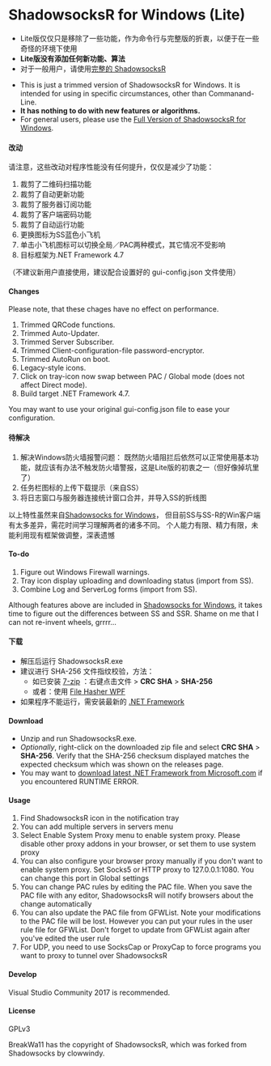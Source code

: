 ShadowsocksR for Windows (Lite)
=======================

- Lite版仅仅只是移除了一些功能，作为命令行与完整版的折衷，以便于在一些奇怪的环境下使用
- **Lite版没有添加任何新功能、算法**
- 对于一般用户，请使用[完整的 ShadowsocksR][SSR]

* This is just a trimmed version of ShadowsocksR for Windows. It is intended for using in specific circumstances, other than Commanand-Line.
* **It has nothing to do with new features or algorithms.**
* For general users, please use the [Full Version of ShadowsocksR for Windows][SSR].

#### 改动

请注意，这些改动对程序性能没有任何提升，仅仅是减少了功能：

1. 裁剪了二维码扫描功能
1. 裁剪了自动更新功能
1. 裁剪了服务器订阅功能
1. 裁剪了客户端密码功能
1. 裁剪了自动运行功能
1. 更换图标为SS蓝色小飞机
1. 单击小飞机图标可以切换全局／PAC两种模式，其它情况不受影响
1. 目标框架为.NET Framework 4.7

（不建议新用户直接使用，建议配合设置好的 gui-config.json 文件使用）

#### Changes

Please note, that these chages have no effect on performance.

1. Trimmed QRCode functions.
1. Trimmed Auto-Updater.
1. Trimmed Server Subscriber.
1. Trimmed Client-configuration-file password-encryptor.
1. Trimmed AutoRun on boot.
1. Legacy-style icons.
1. Click on tray-icon now swap between PAC / Global mode (does not affect Direct mode).
1. Build target .NET Framework 4.7.

You may want to use your original gui-config.json file to ease your configuration.

#### 待解决

1. 解决Windows防火墙报警问题：
既然防火墙阻拦后依然可以正常使用基本功能，就应该有办法不触发防火墙警报，这是Lite版的初衷之一（但好像掉坑里了）
1. 任务栏图标的上传下载提示（来自SS）
1. 将日志窗口与服务器连接统计窗口合并，并导入SS的折线图

以上特性虽然来自[Shadowsocks for Windows][SS]，
但目前SS与SS-R的Win客户端有太多差异，需花时间学习理解两者的诸多不同。
个人能力有限、精力有限，未能利用现有框架做调整，深表遗憾

#### To-do

1. Figure out Windows Firewall warnings.
1. Tray icon display uploading and downloading status (import from SS).
1. Combine Log and ServerLog forms (import from SS).

Although features above are included in [Shadowsocks for Windows][SS], 
it takes time to figure out the differences between SS and SSR. 
Shame on me that I can not re-invent wheels, grrrr...

#### 下载

- 解压后运行 ShadowsocksR.exe
- 建议进行 SHA-256 文件指纹校验，方法：
  - 如已安装 [7-zip] ：右键点击文件 > **CRC SHA** > **SHA-256**
  - 或者：使用 [File Hasher WPF][Hasher]
- 如果程序不能运行，需安装最新的 [.NET Framework][NDP]

#### Download

- Unzip and run ShadowsocksR.exe.
- _Optionally_, right-click on the downloaded zip file and select 
**CRC SHA** > **SHA-256**. Verify that the SHA-256 checksum displayed 
matches the expected checksum which was shown on the releases page.
- You may want to [download latest .NET Framework from Microsoft.com][NDP]
if you encountered RUNTIME ERROR.

#### Usage

1. Find ShadowsocksR icon in the notification tray
2. You can add multiple servers in servers menu
3. Select Enable System Proxy menu to enable system proxy. Please disable other
proxy addons in your browser, or set them to use system proxy
4. You can also configure your browser proxy manually if you don't want to enable
system proxy. Set Socks5 or HTTP proxy to 127.0.0.1:1080. You can change this
port in Global settings
5. You can change PAC rules by editing the PAC file. When you save the PAC file
with any editor, ShadowsocksR will notify browsers about the change automatically
6. You can also update the PAC file from GFWList. Note your modifications to the PAC
file will be lost. However you can put your rules in the user rule file for GFWList.
Don't forget to update from GFWList again after you've edited the user rule
7. For UDP, you need to use SocksCap or ProxyCap to force programs you want
to proxy to tunnel over ShadowsocksR

#### Develop

Visual Studio Community 2017 is recommended.

#### License

GPLv3

BreakWa11 has the copyright of ShadowsocksR, which was forked from Shadowsocks by clowwindy.

[SSR]:   https://github.com/shadowsocksrr/shadowsocksr-csharp/releases
[SS]:    https://github.com/shadowsocks/shadowsocks-windows/
[7-Zip]: http://www.7-zip.org/
[NDP]:   https://www.microsoft.com/net/download/thank-you/net471
[Hasher]: https://github.com/Nt-gm79sp/FileHasherWPF/releases